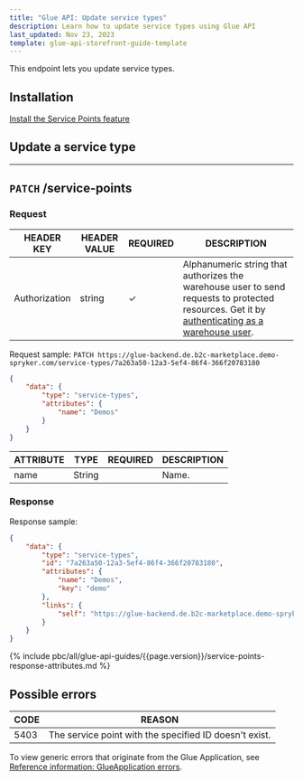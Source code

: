 ```yaml
---
title: "Glue API: Update service types"
description: Learn how to update service types using Glue API
last_updated: Nov 23, 2023
template: glue-api-storefront-guide-template
---
```


This endpoint lets you update service types.

## Installation

[Install the Service Points feature](/docs/pbc/all/service-point-management/{{page.version}}/unified-commerce/install-features/install-the-service-points-feature.html)

## Update a service type

---
`PATCH` **/service-points**
---

### Request

| HEADER KEY | HEADER VALUE | REQUIRED | DESCRIPTION |
|-|-|-|-|
| Authorization | string | &check; | Alphanumeric string that authorizes the warehouse user to send requests to protected resources. Get it by [authenticating as a warehouse user](/docs/pbc/all/warehouse-management-system/{{page.version}}/unified-commerce/manage-using-glue-api/glue-api-authenticate-as-a-warehouse-user.html). |

Request sample: `PATCH https://glue-backend.de.b2c-marketplace.demo-spryker.com/service-types/7a263a50-12a3-5ef4-86f4-366f20783180`
```json
{
    "data": {
        "type": "service-types",
        "attributes": {
            "name": "Demos"
        }
    }
}
```

| ATTRIBUTE | TYPE | REQUIRED | DESCRIPTION |
| --- | --- | --- | --- |
| name | String |  | Name. |



### Response

Response sample:
```json
{
    "data": {
        "type": "service-types",
        "id": "7a263a50-12a3-5ef4-86f4-366f20783180",
        "attributes": {
            "name": "Demos",
            "key": "demo"
        },
        "links": {
            "self": "https://glue-backend.de.b2c-marketplace.demo-spryker.com/service-types/7a263a50-12a3-5ef4-86f4-366f20783180"
        }
    }
}
```

{% include pbc/all/glue-api-guides/{{page.version}}/service-points-response-attributes.md %} <!-- To edit, see /_includes/pbc/all/glue-api-guides/202311.0/service-points-response-attributes.md -->


## Possible errors

| CODE  | REASON |
| --- | --- |
| 5403 | The service point with the specified ID doesn't exist. |


To view generic errors that originate from the Glue Application, see [Reference information: GlueApplication errors](/docs/scos/dev/glue-api-guides/{{page.version}}/reference-information-glueapplication-errors.html).
